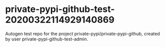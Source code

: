 # private-pypi-github-test-20200322114929140869
Autogen test repo for the project private-pypi/private-pypi-github, created by user private-pypi-github-test-admin.
